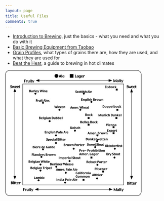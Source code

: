```yaml
---
layout: page
title: Useful Files
comments: true
---
```


* [Introduction to Brewing](/media/files/introduction-to-brewing--english.pdf), just the basics - what you need and what you do with it
* [Basic Brewing Equipment from Taobao](/media/files/brew-equipment-from-taobao.xls)
* [Grain Profiles](/media/files/grains.pdf), what types of grains there are, how they are used, and what they are used for
* [Beat the Heat](/media/files/beat-the-heat.pdf), a guide to brewing in hot climates

!["The Beer Spectrum"](/media/files/beer-spectrum.jpg)